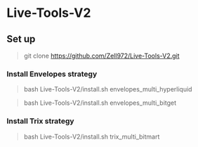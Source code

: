 # Live-Tools-V2

## Set up

> git clone https://github.com/Zell972/Live-Tools-V2.git

### Install Envelopes strategy
> bash Live-Tools-V2/install.sh envelopes_multi_hyperliquid

> bash Live-Tools-V2/install.sh envelopes_multi_bitget

### Install Trix strategy
> bash Live-Tools-V2/install.sh trix_multi_bitmart
